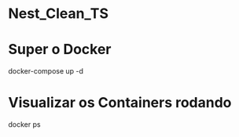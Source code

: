 # Nest_Clean_TS


# Super o Docker
docker-compose up -d

# Visualizar os Containers rodando
docker ps